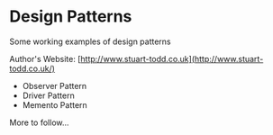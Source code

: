 # Design Patterns
Some working examples of design patterns

Author's Website: [http://www.stuart-todd.co.uk](http://www.stuart-todd.co.uk/)

- Observer Pattern
- Driver Pattern
- Memento Pattern

More to follow...
